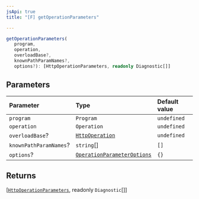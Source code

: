 ```yaml
---
jsApi: true
title: "[F] getOperationParameters"

---
```

```ts
getOperationParameters(
   program, 
   operation, 
   overloadBase?, 
   knownPathParamNames?, 
   options?): [HttpOperationParameters, readonly Diagnostic[]]
```

## Parameters

| Parameter | Type | Default value |
| :------ | :------ | :------ |
| `program` | `Program` | `undefined` |
| `operation` | `Operation` | `undefined` |
| `overloadBase`? | [`HttpOperation`](../interfaces/HttpOperation.md) | `undefined` |
| `knownPathParamNames`? | `string`[] | `[]` |
| `options`? | [`OperationParameterOptions`](../interfaces/OperationParameterOptions.md) | `{}` |

## Returns

[[`HttpOperationParameters`](../interfaces/HttpOperationParameters.md), readonly `Diagnostic`[]]
